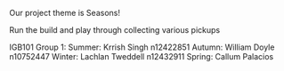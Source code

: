 Our project theme is Seasons!

Run the build and play through collecting various pickups

IGB101 Group 1:
Summer: Krrish Singh n12422851
Autumn: William Doyle n10752447
Winter: Lachlan Tweddell n12432911
Spring: Callum Palacios
